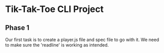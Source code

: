 # Tik-Tak-Toe CLI Project

## Phase 1
Our first task is to create a player.js file and spec file to go with it. We need to make sure the 'readline' is working as intended.
